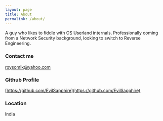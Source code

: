 ```yaml
---
layout: page
title: About
permalink: /about/
---
```


A guy who likes to fiddle with OS Userland internals. Professionally coming from a Network Security background, looking to switch to Reverse Engineering.


<!-- ### More Information 

 A place to include any other types of information that you'd like to include about yourself.
-->
### Contact me

[roysomik@yahoo.com](mailto:roysomik@yahoo.com)

### Github Profile

[https://github.com/EvilSapphire](https://github.com/EvilSapphire)

### Location

India
